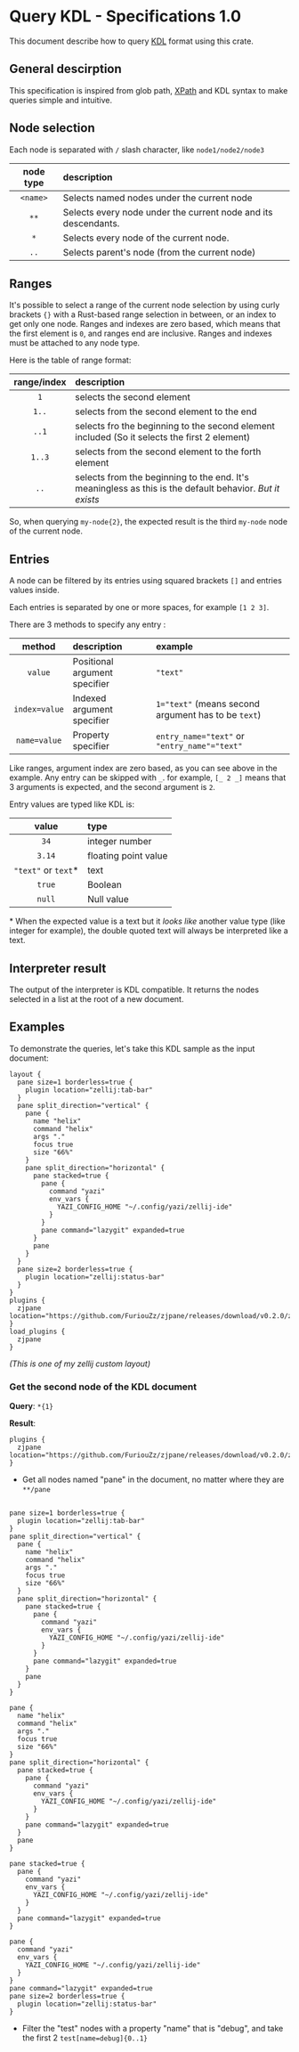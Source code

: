 # Query KDL - Specifications 1.0

This document describe how to query [KDL](https://kdl.dev) format using this crate. 

## General descirption

This specification is inspired from glob path, [XPath](https://www.w3.org/TR/1999/REC-xpath-19991116/) and KDL syntax to make queries simple and intuitive.

## Node selection

Each node is separated with `/` slash character, like `node1/node2/node3`


| **node type** | **description** |
|:--:|:---|
| `<name>` | Selects named nodes under the current node |
| `**` | Selects every node under the current node and its descendants. |
| `*` | Selects every node of the current node. |
| `..` | Selects parent's node (from the current node) |

## Ranges

It's possible to select a range of the current node selection by using curly brackets `{}` with a Rust-based range selection in between,
or an index to get only one node.
Ranges and indexes are zero based, which means that the first element is `0`, and ranges end are inclusive.
Ranges and indexes must be attached to any node type.

Here is the table of range format:

| **range/index** | **description** |
|:--:|:---|
| `1` | selects the second element |
| `1..` | selects from the second element to the end |
| `..1` | selects fro the beginning to the second element included (So it selects the first 2 element) |
| `1..3` | selects from the second element to the forth element |
| `..` | selects from the beginning to the end. It's meaningless as this is the default behavior. *But it exists* |

So, when querying `my-node{2}`, the expected result is the third `my-node` node of the current node.

## Entries

A node can be filtered by its entries using squared brackets `[]` and entries values inside.

Each entries is separated by one or more spaces, for example `[1 2 3]`.

There are 3 methods to specify any entry :

| **method** | **description** | **example** |
|:--:|:---|:---|
| `value` | Positional argument specifier | `"text"` |
| `index=value` | Indexed argument specifier | `1="text"` (means second argument has to be `text`) |
| `name=value` | Property specifier | `entry_name="text"` or `"entry_name"="text"` |

Like ranges, argument index are zero based, as you can see above in the example.
Any entry can be skipped with `_`. for example, `[_ 2 _]` means that 3 arguments is expected, and the second argument is `2`.

Entry values are typed like KDL is:

| **value** | **type** |
|:--:|:---|
| `34` | integer number |
| `3.14` | floating point value |
| `"text"` or `text`\* | text |
| `true` | Boolean |
| `null` | Null value |

\* When the expected value is a text but it *looks like* another value type (like integer for example), the double quoted text will always be interpreted like a text.

## Interpreter result

The output of the interpreter is KDL compatible. It returns the nodes selected in a list at the root of a new document. 

## Examples

To demonstrate the queries, let's take this KDL sample as the input document:

```kdl
layout {
  pane size=1 borderless=true {
    plugin location="zellij:tab-bar"
  }
  pane split_direction="vertical" {
    pane {
      name "helix"
      command "helix"
      args "."
      focus true
      size "66%"
    }
    pane split_direction="horizontal" {
      pane stacked=true {
        pane {
          command "yazi"
          env_vars {
            YAZI_CONFIG_HOME "~/.config/yazi/zellij-ide"
          }
        }
        pane command="lazygit" expanded=true
      }
      pane
    }
  }
  pane size=2 borderless=true {
    plugin location="zellij:status-bar"
  }
}
plugins {
  zjpane location="https://github.com/FuriouZz/zjpane/releases/download/v0.2.0/zjpane.wasm"
}
load_plugins {
  zjpane
}
```
*(This is one of my zellij custom layout)*

### Get the second node of the KDL document

**Query**: `*{1}`

**Result**:

```kdl
plugins {
  zjpane location="https://github.com/FuriouZz/zjpane/releases/download/v0.2.0/zjpane.wasm"
}
```

- Get all nodes named "pane" in the document, no matter where they are
  `**/pane`

```kdl

pane size=1 borderless=true {
  plugin location="zellij:tab-bar"
}
pane split_direction="vertical" {
  pane {
    name "helix"
    command "helix"
    args "."
    focus true
    size "66%"
  }
  pane split_direction="horizontal" {
    pane stacked=true {
      pane {
        command "yazi"
        env_vars {
          YAZI_CONFIG_HOME "~/.config/yazi/zellij-ide"
        }
      }
      pane command="lazygit" expanded=true
    }
    pane
  }
}

pane {
  name "helix"
  command "helix"
  args "."
  focus true
  size "66%"
}
pane split_direction="horizontal" {
  pane stacked=true {
    pane {
      command "yazi"
      env_vars {
        YAZI_CONFIG_HOME "~/.config/yazi/zellij-ide"
      }
    }
    pane command="lazygit" expanded=true
  }
  pane
}

pane stacked=true {
  pane {
    command "yazi"
    env_vars {
      YAZI_CONFIG_HOME "~/.config/yazi/zellij-ide"
    }
  }
  pane command="lazygit" expanded=true
}

pane {
  command "yazi"
  env_vars {
    YAZI_CONFIG_HOME "~/.config/yazi/zellij-ide"
  }
}
pane command="lazygit" expanded=true
pane size=2 borderless=true {
  plugin location="zellij:status-bar"
}
```

- Filter the "test" nodes with a property "name" that is "debug", and take the first 2
  `test[name=debug]{0..1}`
